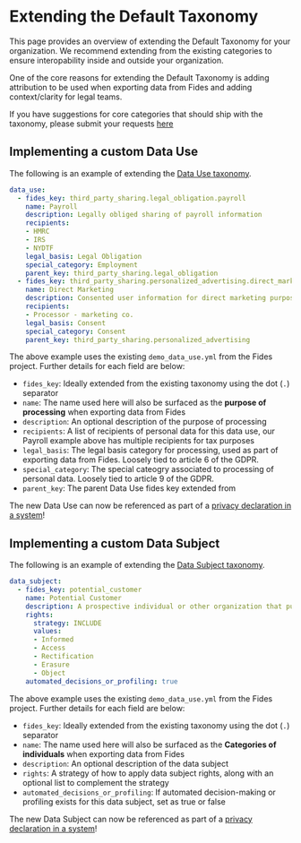 # Extending the Default Taxonomy


This page provides an overview of extending the Default Taxonomy for your organization. We recommend extending from the existing categories to ensure interopability inside and outside your organization.

One of the core reasons for extending the Default Taxonomy is adding attribution to be used when exporting data from Fides and adding context/clarity for legal teams.

If you have suggestions for core categories that should ship with the taxonomy, please submit your requests [here](https://github.com/ethyca/fides/issues)


## Implementing a custom Data Use

The following is an example of extending the [Data Use taxonomy](/fides/language/taxonomy/data_uses).

```yaml title="data_use.yml"
data_use:
  - fides_key: third_party_sharing.legal_obligation.payroll
    name: Payroll
    description: Legally obliged sharing of payroll information
    recipients:
    - HMRC
    - IRS
    - NYDTF
    legal_basis: Legal Obligation
    special_category: Employment
    parent_key: third_party_sharing.legal_obligation
  - fides_key: third_party_sharing.personalized_advertising.direct_marketing
    name: Direct Marketing
    description: Consented user information for direct marketing purposes
    recipients:
    - Processor - marketing co.
    legal_basis: Consent
    special_category: Consent
    parent_key: third_party_sharing.personalized_advertising
```

The above example uses the existing `demo_data_use.yml` from the Fides project. Further details for each field are below:

* `fides_key`: Ideally extended from the existing taxonomy using the dot (`.`) separator
* `name`: The name used here will also be surfaced as the **purpose of processing** when exporting data from Fides
* `description`: An optional description of the purpose of processing
* `recipients`: A list of recipients of personal data for this data use, our Payroll example above has multiple recipients for tax purposes
* `legal_basis`: The legal basis category for processing, used as part of exporting data from Fides. Loosely tied to article 6 of the GDPR.
* `special_category`: The special cateogry associated to processing of personal data. Loosely tied to article 9 of the GDPR.
* `parent_key`: The parent Data Use fides key extended from


The new Data Use can now be referenced as part of a [privacy declaration in a system](/fides/language/resources/system)!


## Implementing a custom Data Subject

The following is an example of extending the [Data Subject taxonomy](/fides/language/taxonomy/data_subjects).

```yaml title="data_subject.yml"
data_subject:
  - fides_key: potential_customer
    name: Potential Customer
    description: A prospective individual or other organization that purchases goods or services from the organization.
    rights:
      strategy: INCLUDE
      values:
      - Informed
      - Access
      - Rectification
      - Erasure
      - Object
    automated_decisions_or_profiling: true
```

The above example uses the existing `demo_data_use.yml` from the Fides project. Further details for each field are below:

* `fides_key`: Ideally extended from the existing taxonomy using the dot (`.`) separator
* `name`: The name used here will also be surfaced as the **Categories of individuals** when exporting data from Fides
* `description`: An optional description of the data subject
* `rights`: A strategy of how to apply data subject rights, along with an optional list to complement the strategy
* `automated_decisions_or_profiling`: If automated decision-making or profiling exists for this data subject, set as true or false

The new Data Subject can now be referenced as part of a [privacy declaration in a system](/fides/language/resources/system)!
